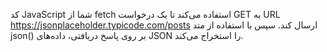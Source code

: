کد JavaScript شما از fetch استفاده می‌کند تا یک درخواست GET به URL https://jsonplaceholder.typicode.com/posts ارسال کند. سپس با استفاده از متد json() بر روی پاسخ دریافتی، داده‌های JSON را استخراج می‌کند.